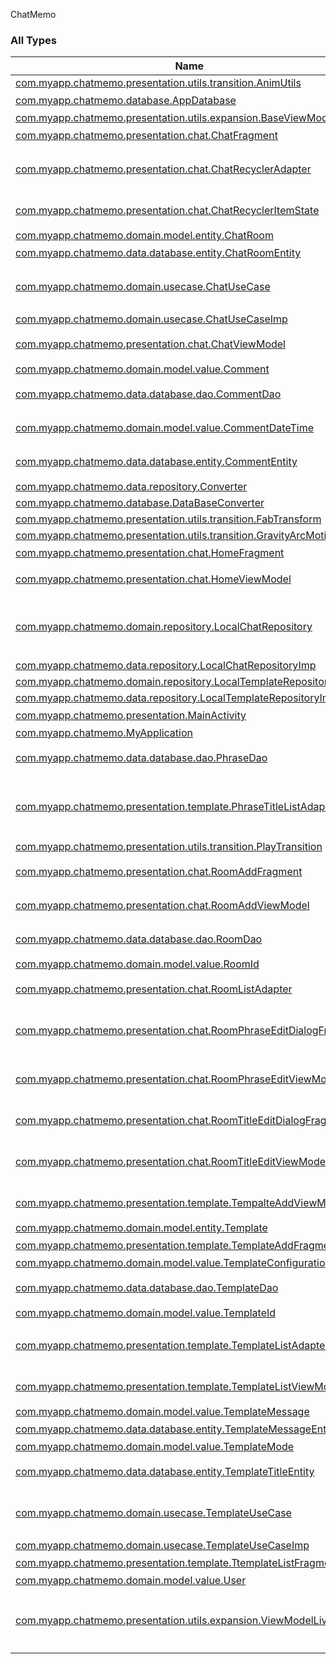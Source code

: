 

ChatMemo

### All Types

| Name | Summary |
|---|---|
| [com.myapp.chatmemo.presentation.utils.transition.AnimUtils](../com.myapp.chatmemo.presentation.utils.transition/-anim-utils/index.md) |  |
| [com.myapp.chatmemo.database.AppDatabase](../com.myapp.chatmemo.database/-app-database/index.md) | DB定義 |
| [com.myapp.chatmemo.presentation.utils.expansion.BaseViewModel](../com.myapp.chatmemo.presentation.utils.expansion/-base-view-model/index.md) | BaseViewModel |
| [com.myapp.chatmemo.presentation.chat.ChatFragment](../com.myapp.chatmemo.presentation.chat/-chat-fragment/index.md) | チャット画面 |
| [com.myapp.chatmemo.presentation.chat.ChatRecyclerAdapter](../com.myapp.chatmemo.presentation.chat/-chat-recycler-adapter/index.md) | チャット画面のリサイクルビュー |
| [com.myapp.chatmemo.presentation.chat.ChatRecyclerItemState](../com.myapp.chatmemo.presentation.chat/-chat-recycler-item-state/index.md) | コメントリストの表示制御 |
| [com.myapp.chatmemo.domain.model.entity.ChatRoom](../com.myapp.chatmemo.domain.model.entity/-chat-room/index.md) |  |
| [com.myapp.chatmemo.data.database.entity.ChatRoomEntity](../com.myapp.chatmemo.data.database.entity/-chat-room-entity/index.md) | トークルーム |
| [com.myapp.chatmemo.domain.usecase.ChatUseCase](../com.myapp.chatmemo.domain.usecase/-chat-use-case/index.md) | チャットルームに関するビジネスロジック |
| [com.myapp.chatmemo.domain.usecase.ChatUseCaseImp](../com.myapp.chatmemo.domain.usecase/-chat-use-case-imp/index.md) |  |
| [com.myapp.chatmemo.presentation.chat.ChatViewModel](../com.myapp.chatmemo.presentation.chat/-chat-view-model/index.md) | チャット画面_UIロジック |
| [com.myapp.chatmemo.domain.model.value.Comment](../com.myapp.chatmemo.domain.model.value/-comment/index.md) |  |
| [com.myapp.chatmemo.data.database.dao.CommentDao](../com.myapp.chatmemo.data.database.dao/-comment-dao/index.md) | コメント用クエリ管理 |
| [com.myapp.chatmemo.domain.model.value.CommentDateTime](../com.myapp.chatmemo.domain.model.value/-comment-date-time/index.md) | コメントした日時 |
| [com.myapp.chatmemo.data.database.entity.CommentEntity](../com.myapp.chatmemo.data.database.entity/-comment-entity/index.md) | コメントテーブル |
| [com.myapp.chatmemo.data.repository.Converter](../com.myapp.chatmemo.data.repository/-converter/index.md) |  |
| [com.myapp.chatmemo.database.DataBaseConverter](../com.myapp.chatmemo.database/-data-base-converter/index.md) |  |
| [com.myapp.chatmemo.presentation.utils.transition.FabTransform](../com.myapp.chatmemo.presentation.utils.transition/-fab-transform/index.md) |  |
| [com.myapp.chatmemo.presentation.utils.transition.GravityArcMotion](../com.myapp.chatmemo.presentation.utils.transition/-gravity-arc-motion/index.md) |  |
| [com.myapp.chatmemo.presentation.chat.HomeFragment](../com.myapp.chatmemo.presentation.chat/-home-fragment/index.md) | ホーム画面 |
| [com.myapp.chatmemo.presentation.chat.HomeViewModel](../com.myapp.chatmemo.presentation.chat/-home-view-model/index.md) | ホーム画面_ロジック |
| [com.myapp.chatmemo.domain.repository.LocalChatRepository](../com.myapp.chatmemo.domain.repository/-local-chat-repository/index.md) | チャットに関するDataBaseCRUD用Repository |
| [com.myapp.chatmemo.data.repository.LocalChatRepositoryImp](../com.myapp.chatmemo.data.repository/-local-chat-repository-imp/index.md) |  |
| [com.myapp.chatmemo.domain.repository.LocalTemplateRepository](../com.myapp.chatmemo.domain.repository/-local-template-repository/index.md) |  |
| [com.myapp.chatmemo.data.repository.LocalTemplateRepositoryImp](../com.myapp.chatmemo.data.repository/-local-template-repository-imp/index.md) |  |
| [com.myapp.chatmemo.presentation.MainActivity](../com.myapp.chatmemo.presentation/-main-activity/index.md) | メイン画面 |
| [com.myapp.chatmemo.MyApplication](../com.myapp.chatmemo/-my-application/index.md) |  |
| [com.myapp.chatmemo.data.database.dao.PhraseDao](../com.myapp.chatmemo.data.database.dao/-phrase-dao/index.md) | 定型文用クエリ管理 |
| [com.myapp.chatmemo.presentation.template.PhraseTitleListAdapter](../com.myapp.chatmemo.presentation.template/-phrase-title-list-adapter/index.md) | 定型文リスト画面用のリサイクルビューアダプター |
| [com.myapp.chatmemo.presentation.utils.transition.PlayTransition](../com.myapp.chatmemo.presentation.utils.transition/-play-transition/index.md) |  |
| [com.myapp.chatmemo.presentation.chat.RoomAddFragment](../com.myapp.chatmemo.presentation.chat/-room-add-fragment/index.md) | 新規ルーム作成画面 |
| [com.myapp.chatmemo.presentation.chat.RoomAddViewModel](../com.myapp.chatmemo.presentation.chat/-room-add-view-model/index.md) | 新規ルーム作成画面_ロジック |
| [com.myapp.chatmemo.data.database.dao.RoomDao](../com.myapp.chatmemo.data.database.dao/-room-dao/index.md) | 定型文用クエリ管理 |
| [com.myapp.chatmemo.domain.model.value.RoomId](../com.myapp.chatmemo.domain.model.value/-room-id/index.md) |  |
| [com.myapp.chatmemo.presentation.chat.RoomListAdapter](../com.myapp.chatmemo.presentation.chat/-room-list-adapter/index.md) | ルームリスト用アダプター |
| [com.myapp.chatmemo.presentation.chat.RoomPhraseEditDialogFragment](../com.myapp.chatmemo.presentation.chat/-room-phrase-edit-dialog-fragment/index.md) | ルームの定型文設定変更ダイアログ |
| [com.myapp.chatmemo.presentation.chat.RoomPhraseEditViewModel](../com.myapp.chatmemo.presentation.chat/-room-phrase-edit-view-model/index.md) | ルームの定型文設定変更ダイアログ_ロジック |
| [com.myapp.chatmemo.presentation.chat.RoomTitleEditDialogFragment](../com.myapp.chatmemo.presentation.chat/-room-title-edit-dialog-fragment/index.md) | ルーム名変更ダイアログ |
| [com.myapp.chatmemo.presentation.chat.RoomTitleEditViewModel](../com.myapp.chatmemo.presentation.chat/-room-title-edit-view-model/index.md) | ルーム名変更ダイアログ_ロジック |
| [com.myapp.chatmemo.presentation.template.TempalteAddViewModel](../com.myapp.chatmemo.presentation.template/-tempalte-add-view-model/index.md) | 定型文作成画面_UIロジック |
| [com.myapp.chatmemo.domain.model.entity.Template](../com.myapp.chatmemo.domain.model.entity/-template/index.md) |  |
| [com.myapp.chatmemo.presentation.template.TemplateAddFragment](../com.myapp.chatmemo.presentation.template/-template-add-fragment/index.md) | 定型文作成画面 |
| [com.myapp.chatmemo.domain.model.value.TemplateConfiguration](../com.myapp.chatmemo.domain.model.value/-template-configuration/index.md) |  |
| [com.myapp.chatmemo.data.database.dao.TemplateDao](../com.myapp.chatmemo.data.database.dao/-template-dao/index.md) | 定型文用クエリ管理 |
| [com.myapp.chatmemo.domain.model.value.TemplateId](../com.myapp.chatmemo.domain.model.value/-template-id/index.md) |  |
| [com.myapp.chatmemo.presentation.template.TemplateListAdapter](../com.myapp.chatmemo.presentation.template/-template-list-adapter/index.md) | 定型文作成画面用のリストビューアダプター |
| [com.myapp.chatmemo.presentation.template.TemplateListViewModel](../com.myapp.chatmemo.presentation.template/-template-list-view-model/index.md) | 定型文一覧画面_UIロジック |
| [com.myapp.chatmemo.domain.model.value.TemplateMessage](../com.myapp.chatmemo.domain.model.value/-template-message/index.md) |  |
| [com.myapp.chatmemo.data.database.entity.TemplateMessageEntity](../com.myapp.chatmemo.data.database.entity/-template-message-entity/index.md) | 定型文テーブル |
| [com.myapp.chatmemo.domain.model.value.TemplateMode](../com.myapp.chatmemo.domain.model.value/-template-mode/index.md) |  |
| [com.myapp.chatmemo.data.database.entity.TemplateTitleEntity](../com.myapp.chatmemo.data.database.entity/-template-title-entity/index.md) | 定型文タイトルテーブル |
| [com.myapp.chatmemo.domain.usecase.TemplateUseCase](../com.myapp.chatmemo.domain.usecase/-template-use-case/index.md) | テンプレートに関するビジネスロジック |
| [com.myapp.chatmemo.domain.usecase.TemplateUseCaseImp](../com.myapp.chatmemo.domain.usecase/-template-use-case-imp/index.md) |  |
| [com.myapp.chatmemo.presentation.template.TtemplateListFragment](../com.myapp.chatmemo.presentation.template/-ttemplate-list-fragment/index.md) | 定型文一覧画面 |
| [com.myapp.chatmemo.domain.model.value.User](../com.myapp.chatmemo.domain.model.value/-user/index.md) |  |
| [com.myapp.chatmemo.presentation.utils.expansion.ViewModelLiveData](../com.myapp.chatmemo.presentation.utils.expansion/-view-model-live-data/index.md) | カスタムLiveData カプセル化のためJavaクラスで生成 |
